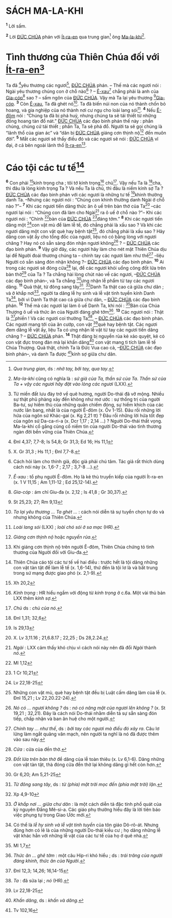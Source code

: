 # SÁCH MA-LA-KHI
<sup><b>1</b></sup> Lời sấm.

<sup><b>2</b></sup> Lời [ĐỨC CHÚA]() phán với [Ít-ra-en]() qua trung gian[^1-c4d05aed-0322-48f8-bd9e-37bc2a1d2455] ông [Ma-la-khi]()[^2-c4d05aed-0322-48f8-bd9e-37bc2a1d2455].

# Tình thương của Thiên Chúa đối với [Ít-ra-en]()[^3-c4d05aed-0322-48f8-bd9e-37bc2a1d2455]
Ta đã [^1@-c4d05aed-0322-48f8-bd9e-37bc2a1d2455]yêu thương các ngươi[^4-c4d05aed-0322-48f8-bd9e-37bc2a1d2455], [ĐỨC CHÚA]() phán. – Thế mà các ngươi nói : Ngài yêu thương chúng con ở chỗ nào[^5-c4d05aed-0322-48f8-bd9e-37bc2a1d2455] ? – [Ê-xau]()[^6-c4d05aed-0322-48f8-bd9e-37bc2a1d2455] chẳng phải là anh của [Gia-cóp]()[^7-c4d05aed-0322-48f8-bd9e-37bc2a1d2455] sao ? – sấm ngôn của [ĐỨC CHÚA](). Vậy mà Ta lại yêu thương [^2@-c4d05aed-0322-48f8-bd9e-37bc2a1d2455][Gia-cóp](). <sup><b>3</b></sup> Còn [Ê-xau](), Ta đã ghét nó[^8-c4d05aed-0322-48f8-bd9e-37bc2a1d2455]. Ta đã biến núi non của nó thành chốn bỏ hoang, và gia nghiệp của nó thành nơi cư ngụ cho loài lang sói[^9-c4d05aed-0322-48f8-bd9e-37bc2a1d2455]. <sup><b>4</b></sup> Nếu [Ê-đôm]() nói : “Chúng ta đã bị phá huỷ, nhưng chúng ta sẽ tái thiết từ những đống hoang tàn đổ nát.” [ĐỨC CHÚA]() các đạo binh phán thế này : phần chúng, chúng cứ tái thiết ; phần Ta, Ta sẽ phá đổ. Người ta sẽ gọi chúng là “lãnh thổ của gian ác” và “dân bị [ĐỨC CHÚA]() giáng cơn thịnh nộ[^10-c4d05aed-0322-48f8-bd9e-37bc2a1d2455] đến muôn đời”. <sup><b>5</b></sup> Mắt các ngươi sẽ thấy điều đó và các ngươi sẽ nói : [ĐỨC CHÚA]() vĩ đại, ở cả bên ngoài lãnh thổ [Ít-ra-en]()[^11-c4d05aed-0322-48f8-bd9e-37bc2a1d2455].

# Cáo tội các tư tế[^12-c4d05aed-0322-48f8-bd9e-37bc2a1d2455]
<sup><b>6</b></sup> Con phải [^3@-c4d05aed-0322-48f8-bd9e-37bc2a1d2455]kính trọng cha ; tôi tớ kính trọng[^13-c4d05aed-0322-48f8-bd9e-37bc2a1d2455] chủ[^14-c4d05aed-0322-48f8-bd9e-37bc2a1d2455]. Vậy nếu Ta là [^4@-c4d05aed-0322-48f8-bd9e-37bc2a1d2455]cha, thì đâu là lòng kính trọng Ta ? Và nếu Ta là chủ, thì đâu là niềm kính sợ Ta ? [ĐỨC CHÚA]() các đạo binh phán với các ngươi là những tư tế [^5@-c4d05aed-0322-48f8-bd9e-37bc2a1d2455]khinh thường danh Ta. –Nhưng các ngươi nói : “Chúng con khinh thường danh Ngài ở chỗ nào ?”– <sup><b>7</b></sup> Khi các ngươi tiến dâng thức ăn ô uế trên bàn thờ của Ta[^15-c4d05aed-0322-48f8-bd9e-37bc2a1d2455] –các ngươi lại nói : “Chúng con đã làm cho Ngài[^16-c4d05aed-0322-48f8-bd9e-37bc2a1d2455] ra ô uế ở chỗ nào ?”– Khi các ngươi nói : “Chính [^6@-c4d05aed-0322-48f8-bd9e-37bc2a1d2455]bàn của [ĐỨC CHÚA]() [^7@-c4d05aed-0322-48f8-bd9e-37bc2a1d2455]đáng tởm.” <sup><b>8</b></sup> Khi các ngươi tiến dâng một [^8@-c4d05aed-0322-48f8-bd9e-37bc2a1d2455]con vật mù để làm lễ tế, đó chẳng phải là xấu sao ? Và khi các ngươi dâng một con vật què hay bệnh tật[^17-c4d05aed-0322-48f8-bd9e-37bc2a1d2455], đó chẳng phải là xấu sao ? Hãy dâng con vật ấy cho tổng đốc của ngươi, liệu nó có bằng lòng với ngươi chăng ? Hay nó có sẵn sàng đón nhận ngươi không[^18-c4d05aed-0322-48f8-bd9e-37bc2a1d2455] ? – [ĐỨC CHÚA]() các đạo binh phán. <sup><b>9</b></sup> Vậy giờ đây, các ngươi hãy làm cho nét mặt Thiên Chúa dịu lại để Người đoái thương chúng ta – chính tay các ngươi làm như thế[^19-c4d05aed-0322-48f8-bd9e-37bc2a1d2455] –liệu Người có sẵn sàng đón nhận không ?– [ĐỨC CHÚA]() các đạo binh phán. <sup><b>10</b></sup> Ai trong các ngươi sẽ đóng cửa[^20-c4d05aed-0322-48f8-bd9e-37bc2a1d2455] lại, để các ngươi khỏi uổng công đốt lửa trên bàn thờ[^21-c4d05aed-0322-48f8-bd9e-37bc2a1d2455] của Ta ? Ta chẳng hài lòng chút nào về các ngươi, –[ĐỨC CHÚA]() các đạo binh phán–, và Ta chẳng [^9@-c4d05aed-0322-48f8-bd9e-37bc2a1d2455]ưng nhận lễ phẩm từ tay các ngươi dâng. <sup><b>11</b></sup> Quả thật, từ đông sang tây[^22-c4d05aed-0322-48f8-bd9e-37bc2a1d2455], [^10@-c4d05aed-0322-48f8-bd9e-37bc2a1d2455]Danh Ta thật cao cả giữa chư dân ; và ở khắp nơi[^23-c4d05aed-0322-48f8-bd9e-37bc2a1d2455], người ta dâng lễ hy sinh và lễ vật tinh tuyền kính Danh Ta[^24-c4d05aed-0322-48f8-bd9e-37bc2a1d2455], bởi vì Danh Ta thật cao cả giữa chư dân, – [ĐỨC CHÚA]() các đạo binh phán. <sup><b>12</b></sup> Thế mà các ngươi lại làm ô uế Danh Ta, khi nói : [^11@-c4d05aed-0322-48f8-bd9e-37bc2a1d2455]Bàn của Chúa Thượng ô uế và thức ăn của Người đáng ghê tởm[^25-c4d05aed-0322-48f8-bd9e-37bc2a1d2455]. <sup><b>13</b></sup> Các ngươi nói : Thật là [^12@-c4d05aed-0322-48f8-bd9e-37bc2a1d2455]phiền ! Và các ngươi coi thường Ta[^26-c4d05aed-0322-48f8-bd9e-37bc2a1d2455], – [ĐỨC CHÚA]() các đạo binh phán. Các ngươi mang tới của ăn cướp, con vật [^13@-c4d05aed-0322-48f8-bd9e-37bc2a1d2455]què hay bệnh tật. Các ngươi đem dâng lễ vật ấy, liệu Ta có ưng nhận lễ vật từ tay các ngươi tiến dâng chăng ? – [ĐỨC CHÚA]() phán. <sup><b>14</b></sup> Thật đáng bị nguyền rủa kẻ xảo quyệt, kẻ có con vật đực trong đàn mà lại khấn dâng[^27-c4d05aed-0322-48f8-bd9e-37bc2a1d2455] con vật mang tì tích làm lễ tế Chúa Thượng. Quả thật, chính Ta là Đức Vua cao cả, –[ĐỨC CHÚA]() các đạo binh phán–, và danh Ta được [^14@-c4d05aed-0322-48f8-bd9e-37bc2a1d2455]kính sợ giữa chư dân.

[^1-c4d05aed-0322-48f8-bd9e-37bc2a1d2455]: *Qua trung gian*, ds : *nhờ tay, bởi tay, qua tay*.
[^2-c4d05aed-0322-48f8-bd9e-37bc2a1d2455]: *Ma-la-khi* cũng có nghĩa là : *sứ giả của Ta, thần sứ của Ta*. *Thần sứ của Ta + vậy các ngươi hãy đặt vào lòng các ngươi* (LXX).
[^3-c4d05aed-0322-48f8-bd9e-37bc2a1d2455]: Từ miền đất lưu đày trở về quê hương, người Do-thái đã vỡ mộng. Nhiều sự thật phũ phàng xảy đến không như mơ ước : sự thống trị của người Ba-tư, sự hiềm thù của những quân chiếm đóng, sự hiềm khích của các nước lân bang, nhất là của người Ê-đôm (x. Ôv 1-15). Đâu rồi những lời hứa của ngôn sứ Khác-gai (x. Kg 2,21 tt) ? Đâu rồi những lời hứa tốt đẹp của ngôn sứ Da-ca-ri-a (x. Dcr 1,17 ; 2,14 ...) ? Người Do-thái thất vọng. Ma-la-khi cố gắng củng cố niềm tin của người Do-thái vào tình thương ngàn đời bền vững của Thiên Chúa.
[^4-c4d05aed-0322-48f8-bd9e-37bc2a1d2455]: X. Gr 31,3 ; Hs 11,1 ; Đnl 7,7-8.
[^5-c4d05aed-0322-48f8-bd9e-37bc2a1d2455]: Cách hỏi làm cho thính giả, độc giả phải chú tâm. Tác giả rất thích dùng cách nói này (x. 1,6-7 ; 2,17 ; 3,7-8 ...).
[^6-c4d05aed-0322-48f8-bd9e-37bc2a1d2455]: *Ê-xau* : tổ phụ người Ê-đôm. Họ là kẻ thù truyền kiếp của người Ít-ra-en (x. 1 V 11,15 ; Am 1,11-12 ; Ed 25,12-14).
[^7-c4d05aed-0322-48f8-bd9e-37bc2a1d2455]: *Gia-cóp* : ám chỉ Giu-đa (x. 2,12 ; Is 41,8 ; Gr 30,37).
[^8-c4d05aed-0322-48f8-bd9e-37bc2a1d2455]: *Ta lại yêu thương ... Ta ghét ...* : cách nói diễn tả sự tuyển chọn tự do và nhưng không của Thiên Chúa.
[^9-c4d05aed-0322-48f8-bd9e-37bc2a1d2455]: *Loài lang sói* (LXX) ; *loài chó sói ở sa mạc* (HR).
[^10-c4d05aed-0322-48f8-bd9e-37bc2a1d2455]: *Giáng cơn thịnh nộ* hoặc *nguyền rủa*.
[^11-c4d05aed-0322-48f8-bd9e-37bc2a1d2455]: Khi giáng cơn thịnh nộ trên người Ê-đôm, Thiên Chúa chứng tỏ tình thương của Người đối với Giu-đa.
[^12-c4d05aed-0322-48f8-bd9e-37bc2a1d2455]: Thiên Chúa cáo tội các tư tế về hai điều : trước hết là tội dâng những con vật tàn tật để làm lễ tế (x. 1,6-14), thứ đến là tội lơ là và bất trung trong sứ mạng được giao phó (x. 2,1-9).
[^13-c4d05aed-0322-48f8-bd9e-37bc2a1d2455]: *Kính trọng* : HR hiểu ngầm với động từ *kính trọng* ở c.6a. Một vài thủ bản LXX thêm *kính sợ*.
[^14-c4d05aed-0322-48f8-bd9e-37bc2a1d2455]: *Chủ* ds : *chủ của nó*.
[^15-c4d05aed-0322-48f8-bd9e-37bc2a1d2455]: X. Lv 3,11.16 ; 21,6.8.17 ; 22,25 ; Ds 28,2.24.
[^16-c4d05aed-0322-48f8-bd9e-37bc2a1d2455]: *Ngài* : LXX cảm thấy khó chịu vì cách nói này nên đã đổi *Ngài* thành *nó*.
[^17-c4d05aed-0322-48f8-bd9e-37bc2a1d2455]: Những con vật mù, què hay bệnh tật đều bị Luật cấm dâng làm của lễ (x. Đnl 15,21 ; Lv 22,20.22-24).
[^18-c4d05aed-0322-48f8-bd9e-37bc2a1d2455]: *Nó có ... ngươi không ?* ds : *nó có nâng mặt của ngươi lên không ?* (x. St 19,21 ; 32,21). Đây là cách nói Do-thái nhằm diễn tả sự sẵn sàng đón tiếp, chấp nhận và ban ân huệ cho một người.
[^19-c4d05aed-0322-48f8-bd9e-37bc2a1d2455]: *Chính tay ... như thế*, ds : *bởi tay các ngươi mà điều đó xảy ra*. Câu lơ lửng làm ngắt quãng văn mạch, nên người ta nghĩ là nó đã được thêm vào sau này.
[^20-c4d05aed-0322-48f8-bd9e-37bc2a1d2455]: *Cửa* : cửa của đền thờ.
[^21-c4d05aed-0322-48f8-bd9e-37bc2a1d2455]: *Đốt lửa trên bàn thờ* để dâng của lễ toàn thiêu (x. Lv 6,1-6). Dâng những con vật tàn tật, thà đóng cửa đền thờ lại không dâng gì hết còn hơn.
[^22-c4d05aed-0322-48f8-bd9e-37bc2a1d2455]: *Từ đông sang tây*, ds : *từ (phía) mặt trời mọc đến (phía mặt trời) lặn*.
[^23-c4d05aed-0322-48f8-bd9e-37bc2a1d2455]: *Ở khắp nơi ... giữa chư dân* : là một cách diễn tả đặc tính phổ quát của kỷ nguyên Đấng Mê-si-a. Các giáo phụ thường hiểu đây là lời tiên báo việc phụng tự trong Giao Ước mới.
[^24-c4d05aed-0322-48f8-bd9e-37bc2a1d2455]: Có thể là *lễ hy sinh và lễ vật tinh tuyền* của tôn giáo Dô-rô-át. Nhưng đúng hơn có lẽ là của những người Do-thái kiều cư ; họ dâng những lễ vật khác hẳn với những lễ vật của các tư tế của họ ở quê nhà.
[^25-c4d05aed-0322-48f8-bd9e-37bc2a1d2455]: *Thức ăn ... ghê tởm* : một câu Híp-ri khó hiểu ; ds : *trái trăng của người đáng khinh, thức ăn của Người*.
[^26-c4d05aed-0322-48f8-bd9e-37bc2a1d2455]: *Ta* : đã sửa lại ; *nó* (HR).
[^27-c4d05aed-0322-48f8-bd9e-37bc2a1d2455]: *Khấn dâng*, ds : *khấn và dâng*.
[^1@-c4d05aed-0322-48f8-bd9e-37bc2a1d2455]: Đnl 4,37; 7,7-8; Is 54,8; Gr 31,3; Ed 16; Hs 11,1
[^2@-c4d05aed-0322-48f8-bd9e-37bc2a1d2455]: St 25,23; 27; Rm 9,13
[^3@-c4d05aed-0322-48f8-bd9e-37bc2a1d2455]: Xh 20,2
[^4@-c4d05aed-0322-48f8-bd9e-37bc2a1d2455]: Đnl 1,31; 32,6
[^5@-c4d05aed-0322-48f8-bd9e-37bc2a1d2455]: Is 29,13
[^6@-c4d05aed-0322-48f8-bd9e-37bc2a1d2455]: Ml 1,12
[^7@-c4d05aed-0322-48f8-bd9e-37bc2a1d2455]: 1 Cr 10,21
[^8@-c4d05aed-0322-48f8-bd9e-37bc2a1d2455]: Lv 22,18-25
[^9@-c4d05aed-0322-48f8-bd9e-37bc2a1d2455]: Gr 6,20; Am 5,21-25
[^10@-c4d05aed-0322-48f8-bd9e-37bc2a1d2455]: Xp 4,9-10
[^11@-c4d05aed-0322-48f8-bd9e-37bc2a1d2455]: Ml 1,7
[^12@-c4d05aed-0322-48f8-bd9e-37bc2a1d2455]: Đnl 12,3; 14,26; 16,14-15
[^13@-c4d05aed-0322-48f8-bd9e-37bc2a1d2455]: Lv 22,18-25
[^14@-c4d05aed-0322-48f8-bd9e-37bc2a1d2455]: Tv 102,16